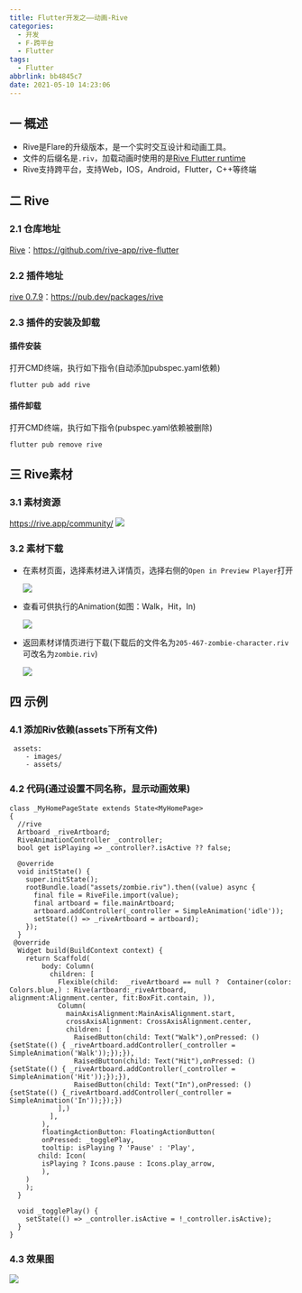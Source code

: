 ```yaml
---
title: Flutter开发之——动画-Rive
categories:
  - 开发
  - F-跨平台
  - Flutter
tags:
  - Flutter
abbrlink: bb4845c7
date: 2021-05-10 14:23:06
---
```

## 一 概述

* Rive是Flare的升级版本，是一个实时交互设计和动画工具。
* 文件的后缀名是`.riv`，加载动画时使用的是[Rive Flutter runtime](https://github.com/rive-app/rive-flutter)
* Rive支持跨平台，支持Web，IOS，Android，Flutter，C++等终端

<!--more-->

## 二 Rive

### 2.1 仓库地址

[Rive](https://github.com/rive-app/rive-flutter)：https://github.com/rive-app/rive-flutter

### 2.2 插件地址

[rive 0.7.9](https://pub.dev/packages/rive)：https://pub.dev/packages/rive

### 2.3 插件的安装及卸载

#### 插件安装

打开CMD终端，执行如下指令(自动添加pubspec.yaml依赖)

```
flutter pub add rive
```

#### 插件卸载

打开CMD终端，执行如下指令(pubspec.yaml依赖被删除)

```
flutter pub remove rive
```

## 三 Rive素材

### 3.1 素材资源

https://rive.app/community/
![][1]

### 3.2 素材下载

* 在素材页面，选择素材进入详情页，选择右侧的`Open in Preview Player`打开

  ![][2]
  
* 查看可供执行的Animation(如图：Walk，Hit，In)

  ![][3]
  
* 返回素材详情页进行下载(下载后的文件名为`205-467-zombie-character.riv`可改名为`zombie.riv`)

  ![][4]
  
## 四 示例

### 4.1 添加Riv依赖(assets下所有文件)

```
 assets:
    - images/
    - assets/
```

### 4.2 代码(通过设置不同名称，显示动画效果)

```
class _MyHomePageState extends State<MyHomePage> 
{
  //rive
  Artboard _riveArtboard;
  RiveAnimationController _controller;
  bool get isPlaying => _controller?.isActive ?? false;

  @override
  void initState() {
    super.initState();
    rootBundle.load("assets/zombie.riv").then((value) async {
      final file = RiveFile.import(value);
      final artboard = file.mainArtboard;
      artboard.addController(_controller = SimpleAnimation('idle'));
      setState(() => _riveArtboard = artboard);
    });
  }
 @override
  Widget build(BuildContext context) {
    return Scaffold(
        body: Column(
          children: [
            Flexible(child:  _riveArtboard == null ?  Container(color: Colors.blue,) : Rive(artboard:_riveArtboard, alignment:Alignment.center, fit:BoxFit.contain, )),
            Column(
              mainAxisAlignment:MainAxisAlignment.start,
              crossAxisAlignment: CrossAxisAlignment.center,
              children: [
                RaisedButton(child: Text("Walk"),onPressed: (){setState(() { _riveArtboard.addController(_controller = SimpleAnimation('Walk'));});}),
                RaisedButton(child: Text("Hit"),onPressed: (){setState(() { _riveArtboard.addController(_controller = SimpleAnimation('Hit'));});}),
                RaisedButton(child: Text("In"),onPressed: (){setState(() {_riveArtboard.addController(_controller = SimpleAnimation('In'));});})
            ],)
          ],
        ),
        floatingActionButton: FloatingActionButton(
        onPressed: _togglePlay,
        tooltip: isPlaying ? 'Pause' : 'Play',
       child: Icon(
        isPlaying ? Icons.pause : Icons.play_arrow,
        ),
    )
    );
  }

  void _togglePlay() {
    setState(() => _controller.isActive = !_controller.isActive);
  }
}
```

### 4.3 效果图
![][5]




[1]:https://cdn.staticaly.com/gh/PGzxc/CDN/master/blog-flutter/flutter-rive-web-resouce.png
[2]:https://cdn.staticaly.com/gh/PGzxc/CDN/master/blog-flutter/flutter-rive-anim-open-player.png
[3]:https://cdn.staticaly.com/gh/PGzxc/CDN/master/blog-flutter/flutter-rive-animation-name.gif
[4]:https://cdn.staticaly.com/gh/PGzxc/CDN/master/blog-flutter/flutter-rive-animals-download.png
[5]:https://cdn.staticaly.com/gh/PGzxc/CDN/master/blog-flutter/flutter-rive-animal-result.gif